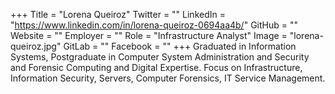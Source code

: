 +++
Title = "Lorena Queiroz"
Twitter = ""
LinkedIn = "https://www.linkedin.com/in/lorena-queiroz-0694aa4b/"
GitHub = ""
Website = ""
Employer = ""
Role = "Infrastructure Analyst"
Image = "lorena-queiroz.jpg"
GitLab = ""
Facebook = ""
+++
Graduated in Information Systems, Postgraduate in Computer System Administration and Security and Forensic Computing and Digital Expertise. Focus on Infrastructure, Information Security, Servers, Computer Forensics, IT Service Management.